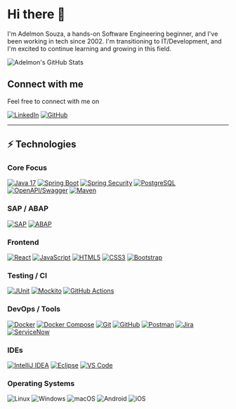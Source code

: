 # Hi there 👋

I'm Adelmon Souza, a hands-on Software Engineering beginner, and I've been working in tech since 2002. I'm transitioning to IT/Development, and I'm excited to continue learning and growing in this field.

![Adelmon's GitHub Stats](https://github-readme-stats.vercel.app/api?username=adelmonsouza&show_icons=true&theme=tokyonight)




## Connect with me
Feel free to connect with me on

[![LinkedIn](https://img.shields.io/badge/LinkedIn-0077B5?style=for-the-badge&logo=linkedin&logoColor=white)](https://www.linkedin.com/in/adelmonsouza/)
[![GitHub](https://img.shields.io/badge/GitHub-100000?style=for-the-badge&logo=github&logoColor=white)](https://github.com/SEUUSERNAME)

---

## ⚡ Technologies

### Core Focus
[![Java 17](https://img.shields.io/badge/Java-17-007396?style=flat-square&logo=java&logoColor=white)](https://adoptium.net/)
[![Spring Boot](https://img.shields.io/badge/Spring_Boot-3.x-6DB33F?style=flat-square&logo=springboot&logoColor=white)](https://spring.io/projects/spring-boot)
[![Spring Security](https://img.shields.io/badge/Spring_Security-JWT-6DB33F?style=flat-square&logo=springsecurity&logoColor=white)](https://spring.io/projects/spring-security)
[![PostgreSQL](https://img.shields.io/badge/PostgreSQL-15-4169E1?style=flat-square&logo=postgresql&logoColor=white)](https://www.postgresql.org/)
[![OpenAPI/Swagger](https://img.shields.io/badge/OpenAPI-Swagger-85EA2D?style=flat-square&logo=swagger&logoColor=black)](https://swagger.io/)
[![Maven](https://img.shields.io/badge/Maven-3.x-C71A36?style=flat-square&logo=apachemaven&logoColor=white)](https://maven.apache.org/)

### SAP / ABAP
[![SAP](https://img.shields.io/badge/SAP-Platform-0FAAFF?style=flat-square&logo=sap&logoColor=white)](https://www.sap.com/)
[![ABAP](https://img.shields.io/badge/ABAP-Basics-0FAAFF?style=flat-square&logo=sap&logoColor=white)](https://help.sap.com/)

### Frontend
[![React](https://img.shields.io/badge/React-18-61DAFB?style=flat-square&logo=react&logoColor=black)](https://react.dev/)
[![JavaScript](https://img.shields.io/badge/JavaScript-ES2021-323330?style=flat-square&logo=javascript)](https://developer.mozilla.org/en-US/docs/Web/JavaScript)
[![HTML5](https://img.shields.io/badge/HTML5-E34F26?style=flat-square&logo=html5&logoColor=white)](https://developer.mozilla.org/en-US/docs/Web/HTML)
[![CSS3](https://img.shields.io/badge/CSS3-1572B6?style=flat-square&logo=css3&logoColor=white)](https://developer.mozilla.org/en-US/docs/Web/CSS)
[![Bootstrap](https://img.shields.io/badge/Bootstrap-563D7C?style=flat-square&logo=bootstrap&logoColor=white)](https://getbootstrap.com/)

### Testing / CI
[![JUnit](https://img.shields.io/badge/JUnit-5-E05226?style=flat-square&logo=junit5&logoColor=white)](https://junit.org/junit5/)
[![Mockito](https://img.shields.io/badge/Mockito-Unit%20Tests-6DB33F?style=flat-square)](https://site.mockito.org/)
[![GitHub Actions](https://img.shields.io/badge/GitHub_Actions-CI-2088FF?style=flat-square&logo=githubactions&logoColor=white)](https://github.com/features/actions)

### DevOps / Tools
[![Docker](https://img.shields.io/badge/Docker-Engine-2496ED?style=flat-square&logo=docker&logoColor=white)](https://www.docker.com/)
[![Docker Compose](https://img.shields.io/badge/Docker-Compose-2496ED?style=flat-square&logo=docker&logoColor=white)](https://docs.docker.com/compose/)
[![Git](https://img.shields.io/badge/Git-F05032?style=flat-square&logo=git&logoColor=white)](https://git-scm.com/)
[![GitHub](https://img.shields.io/badge/GitHub-181717?style=flat-square&logo=github&logoColor=white)](https://github.com/)
[![Postman](https://img.shields.io/badge/Postman-FF6C37?style=flat-square&logo=postman&logoColor=white)](https://www.postman.com/)
[![Jira](https://img.shields.io/badge/Jira-0052CC?style=flat-square&logo=jira&logoColor=white)](https://www.atlassian.com/software/jira)
[![ServiceNow](https://img.shields.io/badge/ServiceNow-1F77C9?style=flat-square&logo=servicenow&logoColor=white)](https://www.servicenow.com/)

### IDEs
[![IntelliJ IDEA](https://img.shields.io/badge/IntelliJ_IDEA-Ultimate-000000?style=flat-square&logo=intellijidea&logoColor=white)](https://www.jetbrains.com/idea/)
[![Eclipse](https://img.shields.io/badge/Eclipse-2C2255?style=flat-square&logo=eclipse&logoColor=white)](https://www.eclipse.org/)
[![VS Code](https://img.shields.io/badge/VS_Code-007ACC?style=flat-square&logo=visual-studio-code&logoColor=white)](https://code.visualstudio.com/)

### Operating Systems
![Linux](https://img.shields.io/badge/Linux-000?style=flat-square&logo=linux&logoColor=FCC624)
![Windows](https://img.shields.io/badge/Windows-0078D6?style=flat-square&logo=windows&logoColor=white)
![macOS](https://img.shields.io/badge/macOS-000000?style=flat-square&logo=apple&logoColor=white)
![Android](https://img.shields.io/badge/Android-3DDC84?style=flat-square&logo=android&logoColor=white)
![iOS](https://img.shields.io/badge/iOS-000000?style=flat-square&logo=apple&logoColor=white)


